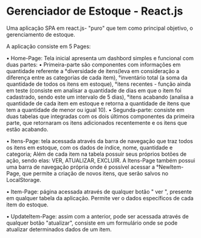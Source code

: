 # Gerenciador de Estoque - React.js

Uma aplicação SPA em react.js- "puro" que tem como principal objetivo, o gerenciamento de estoque.

A aplicação consiste em 5 Pages:

• Home-Page: Tela inicial apresenta um dashbord simples e funcional com duas partes:
     • Primeira-parte são componentes com informações em quantidade referente a  °diversidade de itens(leva em consideração a diferença entre as categorias de cada item),  °inventário total (a soma da quantidade de todos os itens em estoque), °itens recentes - função ainda em teste (consiste em analisar a quantidade de dias em que o item foi cadastrado, sendo este um intervalo de 5 dias), °itens acabando (analisa a quantidade de cada item em estoque e retorna a quantidade de itens que tem a quantidade de menor ou igual 10).
     • Segunda-parte: consiste em duas tabelas que integradas com os dois últimos componentes da primeira parte, que retornaram os itens adicionados recentemente e os itens que estão acabando.

• Itens-Page: tela acessada através da barra de navegação que traz todos os itens em estoque, com os dados de índice, nome, quantidade e categoria; Além de cada item na tabela possuir seus próprios botões de ação, sendo elas: VER, ATUALIZAR, EXCLUIR. A Itens-Page também possui uma barra de navegação própria onde é possível acessar a °NewItem-Page, que permite a criação de novos itens, que serão salvos no LocalStorage.

• Item-Page: página acessada através de qualquer botão " ver ", presente em qualquer tabela da aplicação. Permite ver o dados específicos de cada item do estoque.

• UpdateItem-Page: assim com a anterior, pode ser acessada através de qualquer botão "atualizar", consiste em um formulário onde se pode atualizar determinados dados de um item.